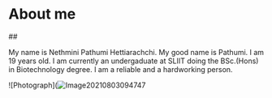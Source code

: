 # About me
##<p>My name is Nethmini Pathumi Hettiarachchi. My good name is Pathumi. I am 19 years old. I am currently an undergaduate at SLIIT doing the BSc.(Hons) in Biotechnology degree. I am a reliable and a hardworking person.</p>
![Photograph](![Image20210803094747](https://user-images.githubusercontent.com/91866737/135899867-d1b100ab-d7e5-4d13-b33c-97eb901db2ba.jpg)
